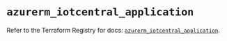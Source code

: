 # `azurerm_iotcentral_application`

Refer to the Terraform Registry for docs: [`azurerm_iotcentral_application`](https://registry.terraform.io/providers/hashicorp/azurerm/3.88.0/docs/resources/iotcentral_application).
